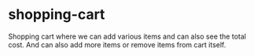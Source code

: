 # shopping-cart

Shopping cart where we can add various items and can also see the total cost. 
And can also add more items or remove items from cart itself.  